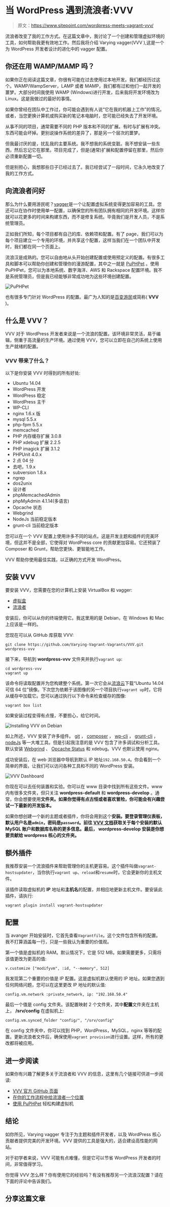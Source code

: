 # 当 WordPress 遇到流浪者:VVV

> 原文：<https://www.sitepoint.com/wordpress-meets-vagrant-vvv/>

流浪者改变了我的工作方式。在这篇文章中，我讨论了一个创建和管理虚拟环境的工具，如何帮助我更有效地工作。然后我将介绍 Varying vagger(VVV ),这是一个为 WordPress 开发者设计的进化中的 vagger 配置。

## 你还在用 WAMP/MAMP 吗？

如果你正在阅读这篇文章，你很有可能在过去使用过本地开发。我们都经历过这个。WAMP/WampServer，LAMP 或者 MAMP，我们都有过和他们一起开发的噩梦。大部分时间我使用 WAMP (Windows)进行开发，后来我将开发环境改为 Linux。这是我做过的最好的事情。

如果你曾经在团队中工作过，你可能会遇到有人说“它在我的机器上工作”的情况。或者，当您更换计算机或购买新的笔记本电脑时，您可能已经失去了开发环境。

从事不同的项目，通常需要不同的 PHP 版本和不同的扩展。有时与扩展有冲突。东西可能会坏掉。更别说操作系统的差异了，那是另一个层次的噩梦。

但我最讨厌的是，扰乱我的主要系统。我不想我的系统变脏。我不想安装一些东西，然后忘记它在那里。项目完成了，但是(通常)扩展和配置停留在那里，然后你必须重新配置一切。

但是别担心，我想那些日子已经过去了。我已经尝试了一段时间，它永久地改变了我的工作方式。

## 向流浪者问好

那么为什么要用游民呢？[vagger](http://vagrantup.com)是一个让配置虚拟系统变得更加容易的工具。您还可以在协作时使用单一配置，以确保您的所有团队拥有相同的开发环境。这样你就可以花更多的时间来构建东西，而不是修复系统。毕竟我们是开发人员，不是系统管理员。

正如我们所知，每个项目都有自己的库、依赖项和配置。有了 page，我们可以为每个项目建立一个专用的环境，并共享这个配置，这样当我们在一个团队中开发时，我们都在同一个页面上。

流浪汉是成熟的。您可以自由地从头开始创建配置或使用预定义的配置。有很多工具和脚本可以帮助你创建和管理你的漫游配置，其中之一就是 [PuPHPet](https://puphpet.com/) 。使用 PuPHPet，您可以为本地系统、数字海洋、AWS 和 Rackspace 配置环境。我不是系统管理员，但是我已经能够非常成功地为这些环境创建配置。

![PuPHPet](img/21fc7fad8c7bc361272b00198042ea08.png)

也有很多专门针对 WordPress 的配置。最广为人知的是[百变游民](https://github.com/Varying-Vagrant-Vagrants/VVV)或简称( **VVV** )。

## 什么是 VVV？

VVV 对于 WordPress 开发者来说是一个流浪的配置。该环境非常灵活，易于编辑，侧重于高流量的生产环境。通过使用 VVV，您可以立即在自己的系统上使用生产就绪的配置。

### VVV 带来了什么？

以下是你安装 VVV 时得到的所有好处:

*   Ubuntu 14.04
*   WordPress 开发
*   WordPress 稳定
*   WordPress 主干
*   WP-CLI
*   nginx 1.6.x 版
*   mysql 5.5.x
*   php-fpm 5.5.x
*   memcached
*   PHP 内存缓存扩展 3.0.8
*   PHP xdebug 扩展 2.2.5
*   PHP imagick 扩展 3.1.2
*   PHPUnit 4.0.x
*   2 点 04 分
*   去吧，1.9.x
*   subversion 1.8.x
*   ngrep
*   dos2unix
*   设计者
*   phpMemcachedAdmin
*   phpMyAdmin 4.1.14(多语言)
*   Opcache 状态
*   Webgrind
*   NodeJs 当前稳定版本
*   grunt-cli 当前稳定版本

您可以在一个 VVV 配置上使用许多不同的站点。这是开发主题和插件的完美环境，但这并不是全部，它使得对 WordPress core 的贡献更加容易。它还预装了 Composer 和 Grunt，帮助您更快、更智能地工作。

VVV 帮助你使用最佳实践，以正确的方式开发 WordPress。

## 安装 VVV

要安装 VVV，您需要在您的计算机上安装 VirtualBox 和 vagger:

*   [虚拟盒](https://www.virtualbox.org/wiki/Downloads)
*   [流浪者](http://www.vagrantup.com/downloads.html)

安装后，你可以从你的终端使用它。我这里用的是 Debian，在 Windows 和 Mac 上应该是一样的。

您现在可以从 GitHub 库获取 VVV:

```
git clone https://github.com/Varying-Vagrant-Vagrants/VVV.git wordpress-vvv 
```

接下来，导航到 **wordpress-vvv** 文件夹并执行`vagrant up`:

```
cd wordpress-vvv
vagrant up 
```

该命令将读取配置并为您构建整个系统。第一次它会从[流浪云](http://vagrantcloud.com)下载“Ubuntu 14.04 可信 64 位”镜像。下次您为依赖于该图像的另一个项目执行`vagrant up`时，它将从缓存中加载它。您可以通过执行以下命令来检查缓存的图像:

```
vagrant box list 
```

如果安装过程变得有点慢，不要担心，给它时间。

![Installing VVV on Debian](img/983755d9350cf18404822b5dbb3e0d24.png)

如上所述，VVV 安装了许多组件。 [git](http://git-scm.com/) ， [composer](https://getcomposer.org/) ， [wp-cli](http://wp-cli.org/) ， [grunt-cli](https://github.com/gruntjs/grunt-cli) ， [nodeJs](http://nodejs.org/) 等一大堆工具。但是引起我注意的是 VVV 包含了许多调试和分析工具。默认安装 [Webgrind](https://github.com/jokkedk/webgrind) 、 [Opcache Status](https://github.com/rlerdorf/opcache-status) 和 xdebug。VVV 也默认使用 nginx。

成功安装后，在 web 浏览器中导航到默认 IP 地址`192.168.50.4`。你会看到一个简单的界面，让我们可以访问各种工具和不同的 WordPress 安装。

![VVV Dashboard](img/16723daec91ee41de0a5f17af5d287f0.png)

你现在可以去任何装置和实验。你可以在 www 目录中找到所有这些文件。www 内有很多文件夹，但只关注 **wordpress-default** 和 **wordpress-develop** 。通常，你会想要使用**文件夹。如果你觉得有点古怪或者喜欢冒险，你可能会有兴趣尝试一下最新的开发版本。**

如果你想创建一个新的主题或者插件，你将会用到这个**安装。要登录管理仪表板，默认用户名是`admin`，密码是`password`。前往 [VVV 文档](https://github.com/Varying-Vagrant-Vagrants/VVV)获取关于每个安装的默认 MySQL 账户和数据库名称的更多信息。最后， **wordpress-develop** 安装是你想要贡献给 wordpress 核心的文件夹。**

## 额外插件

我推荐安装一个流浪插件来帮助管理你的主机更容易。这个插件叫做`vagrant-hostsupdater`，当你执行`vagrant up`、`reload`和`resume`时，它会更新你的主机文件。

该插件读取虚拟机的 **IP** 地址和**主机名**的配置，并相应地更新主机文件。要安装此插件，请执行:

```
vagrant plugin install vagrant-hostsupdater 
```

## 配置

当 avanger 开始安装时，它首先查看`Vagrantfile`。这个文件包含所有的配置。我不打算涵盖每一行，只是一些我认为重要的价值观。

第一个值是虚拟机的 RAM。默认情况下，它是 512 MB。如果需要更多，只需将该值更改为更高的值:

```
v.customize ["modifyvm", :id, "--memory", 512] 
```

我发现第二个重要的价值是 IP 配置。这是虚拟机默认使用的 IP 地址。如果您遇到任何网络问题，您可以在这里更改 IP 地址的默认值:

```
config.vm.network :private_network, ip: "192.168.50.4" 
```

最后一个值是 config 文件夹。该配置映射 2 个文件夹，其中**配置**文件夹在主机上， **/srv/config** 在虚拟机上:

```
config.vm.synced_folder "config/", "/srv/config" 
```

在 config 文件夹中，你可以找到 PHP，WordPress，MySQL，nginx 等等的配置。更新流浪者文件后，确保使用`vagrant provision`进行设置。这样，所有的更改都将被应用。

## 进一步阅读

如果你有兴趣了解更多关于流浪者和 VVV 的信息，这里有几个链接可供进一步阅读:

*   [VVV 官方 GitHub 页面](https://github.com/Varying-Vagrant-Vagrants/VVV)
*   [在你的工作流程中给流浪者一个位置](https://www.sitepoint.com/give-vagrant-a-place-in-your-workflow/)
*   [使用 PuPHPet](https://www.sitepoint.com/build-virtual-machines-easily-puphpet/) 轻松构建虚拟机

## 结论

如你所见，Varying vagger 专注于为主题和插件开发者，以及 WordPress 核心贡献者提供完美的开发环境。VVV 提供的工具是强大的，适合建设高性能的网站。

对于初学者来说，VVV 可能有点难懂，但是它可以节省 WordPress 开发者的时间，非常值得学习。

你觉得 VVV 怎么样？你有使用它的经验吗？有没有推荐另一个流浪汉配置？请在下面的评论中告诉我们。

## 分享这篇文章
